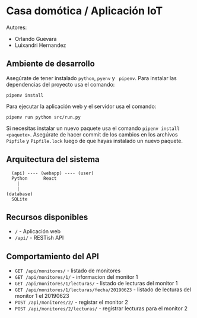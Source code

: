 # Casa domótica / Aplicación IoT

Autores:
- Orlando Guevara
- Luixandri Hernandez


## Ambiente de desarrollo

Asegúrate de tener instalado `python`, `pyenv` y ` pipenv`. Para instalar las dependencias del proyecto usa el comando:
```
pipenv install
```

Para ejecutar la aplicación web y el servidor usa el comando:
```
pipenv run python src/run.py
```

Si necesitas instalar un nuevo paquete usa el comando `pipenv install <paquete>`. Asegúrate de hacer commit de los cambios en los archivos `Pipfile` y `Pipfile.lock` luego de que hayas instalado un nuevo paquete.


## Arquitectura del sistema
```
  (api) ---- (webapp) ---- (user)
  Python      React
    |
    |
(database)
  SQLite
```


## Recursos disponibles

- `/` - Aplicación web
- `/api/` - RESTish API


## Comportamiento del API

- `GET /api/monitores/` - listado de monitores
- `GET /api/monitores/1/` - informacion del monitor 1
- `GET /api/monitores/1/lecturas/` - listado de lecturas del monitor 1
- `GET /api/monitores/1/lecturas/fecha/20190623` - listado de lecturas del monitor 1 el 20190623
- `POST /api/monitores/2/` - registar el monitor 2
- `POST /api/monitores/2/lecturas/` - registrar lecturas para el monitor 2
